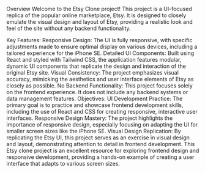 Overview
Welcome to the Etsy Clone project! This project is a UI-focused replica of the popular online marketplace, Etsy. It is designed to closely emulate the visual design and layout of Etsy, providing a realistic look and feel of the site without any backend functionality.

Key Features:
Responsive Design: The UI is fully responsive, with specific adjustments made to ensure optimal display on various devices, including a tailored experience for the iPhone SE.
Detailed UI Components: Built using React and styled with Tailwind CSS, the application features modular, dynamic UI components that replicate the design and interaction of the original Etsy site.
Visual Consistency: The project emphasizes visual accuracy, mimicking the aesthetics and user interface elements of Etsy as closely as possible.
No Backend Functionality: This project focuses solely on the frontend experience. It does not include any backend systems or data management features.
Objectives:
UI Development Practice: The primary goal is to practice and showcase frontend development skills, including the use of React and CSS for creating responsive, interactive user interfaces.
Responsive Design Mastery: The project highlights the importance of responsive design, especially focusing on adapting the UI for smaller screen sizes like the iPhone SE.
Visual Design Replication: By replicating the Etsy UI, this project serves as an exercise in visual design and layout, demonstrating attention to detail in frontend development.
This Etsy clone project is an excellent resource for exploring frontend design and responsive development, providing a hands-on example of creating a user interface that adapts to various screen sizes.
